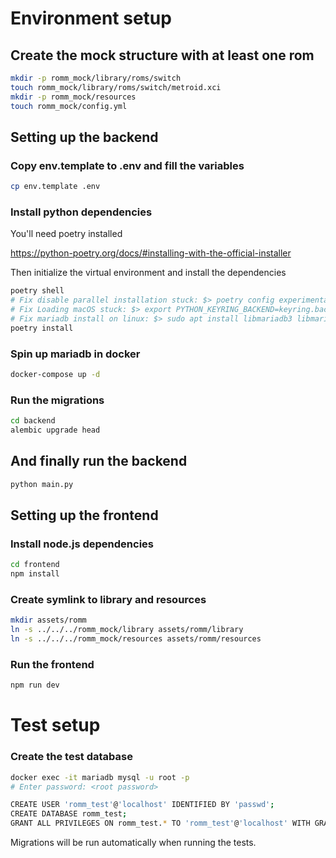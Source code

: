 # Environment setup

## Create the mock structure with at least one rom

```sh
mkdir -p romm_mock/library/roms/switch
touch romm_mock/library/roms/switch/metroid.xci
mkdir -p romm_mock/resources
touch romm_mock/config.yml
```

## Setting up the backend

### Copy env.template to .env and fill the variables

```sh
cp env.template .env
```

### Install python dependencies

You'll need poetry installed

https://python-poetry.org/docs/#installing-with-the-official-installer

Then initialize the virtual environment and install the dependencies

```sh
poetry shell
# Fix disable parallel installation stuck: $> poetry config experimental.new-installer false
# Fix Loading macOS stuck: $> export PYTHON_KEYRING_BACKEND=keyring.backends.null.Keyring
# Fix mariadb install on linux: $> sudo apt install libmariadb3 libmariadb-dev
poetry install
```

### Spin up mariadb in docker

```sh
docker-compose up -d
```

### Run the migrations

```sh
cd backend
alembic upgrade head
```

## And finally run the backend

```sh
python main.py
```

## Setting up the frontend

### Install node.js dependencies

```sh
cd frontend
npm install
```

### Create symlink to library and resources
```sh
mkdir assets/romm
ln -s ../../../romm_mock/library assets/romm/library
ln -s ../../../romm_mock/resources assets/romm/resources
```

### Run the frontend

```sh
npm run dev
```

# Test setup

### Create the test database

```sh
docker exec -it mariadb mysql -u root -p
# Enter password: <root password>

CREATE USER 'romm_test'@'localhost' IDENTIFIED BY 'passwd';
CREATE DATABASE romm_test;
GRANT ALL PRIVILEGES ON romm_test.* TO 'romm_test'@'localhost' WITH GRANT OPTION;
```

Migrations will be run automatically when running the tests.
